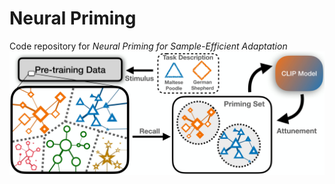 # Neural Priming

Code repository for *Neural Priming for Sample-Efficient Adaptation*
<img src='assets/teaser.jpg'>
